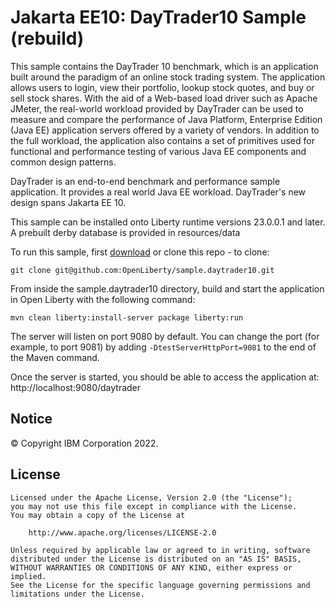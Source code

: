 # Jakarta EE10: DayTrader10 Sample (rebuild)

This sample contains the DayTrader 10 benchmark, which is an application built around the paradigm of an online stock trading system. The application allows users to login, view their portfolio, lookup stock quotes, and buy or sell stock shares. With the aid of a Web-based load driver such as Apache JMeter, the real-world workload provided by DayTrader can be used to measure and compare the performance of Java Platform, Enterprise Edition (Java EE) application servers offered by a variety of vendors. In addition to the full workload, the application also contains a set of primitives used for functional and performance testing of various Java EE components and common design patterns.

DayTrader is an end-to-end benchmark and performance sample application. It provides a real world Java EE workload. DayTrader's new design spans Jakarta EE 10.

This sample can be installed onto Liberty runtime versions 23.0.0.1 and later. A prebuilt derby database is provided in resources/data


To run this sample, first [download](https://github.com/OpenLiberty/sample.daytrader10/archive/master.zip) or clone this repo - to clone:
```
git clone git@github.com:OpenLiberty/sample.daytrader10.git
```

From inside the sample.daytrader10 directory, build and start the application in Open Liberty with the following command:
```
mvn clean liberty:install-server package liberty:run
```

The server will listen on port 9080 by default.  You can change the port (for example, to port 9081) by adding `-DtestServerHttpPort=9081` to the end of the Maven command.

Once the server is started, you should be able to access the application at:
http://localhost:9080/daytrader



## Notice

© Copyright IBM Corporation 2022.

## License

```text
Licensed under the Apache License, Version 2.0 (the "License");
you may not use this file except in compliance with the License.
You may obtain a copy of the License at

    http://www.apache.org/licenses/LICENSE-2.0

Unless required by applicable law or agreed to in writing, software
distributed under the License is distributed on an "AS IS" BASIS,
WITHOUT WARRANTIES OR CONDITIONS OF ANY KIND, either express or implied.
See the License for the specific language governing permissions and
limitations under the License.
````
